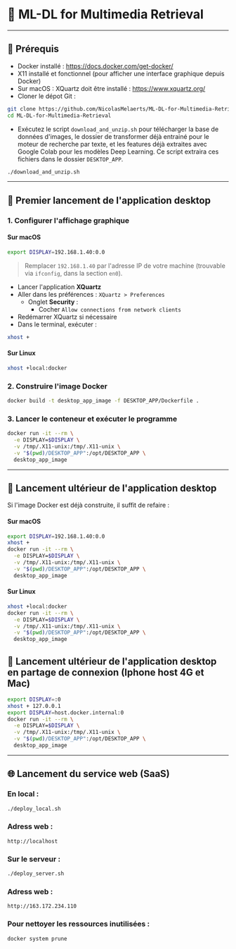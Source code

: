 # 🎯 ML-DL for Multimedia Retrieval

---

## 🧰 Prérequis

- Docker installé : https://docs.docker.com/get-docker/
- X11 installé et fonctionnel (pour afficher une interface graphique depuis Docker)
- Sur macOS : XQuartz doit être installé : https://www.xquartz.org/
- Cloner le dépot Git :
```bash
git clone https://github.com/NicolasMelaerts/ML-DL-for-Multimedia-Retrieval.git
cd ML-DL-for-Multimedia-Retrieval
```
- Exécutez le script `download_and_unzip.sh` pour télécharger la base de données d'images, le dossier de transformer déjà entrainé pour le moteur de recherche par texte, et les features déjà extraites avec Google Colab pour les modèles Deep Learning. Ce script extraira ces fichiers dans le dossier `DESKTOP_APP`.
```bash
./download_and_unzip.sh
```

---

## 🚀 Premier lancement de l'application desktop

### 1. Configurer l'affichage graphique

#### Sur macOS
```bash
export DISPLAY=192.168.1.40:0.0
```
> Remplacer `192.168.1.40` par l'adresse IP de votre machine (trouvable via `ifconfig`, dans la section `en0`).

- Lancer l'application **XQuartz**
- Aller dans les préférences : `XQuartz > Preferences`
  - Onglet **Security** :
    - Cocher `Allow connections from network clients`
- Redémarrer XQuartz si nécessaire
- Dans le terminal, exécuter :
```bash
xhost +
```

#### Sur Linux
```bash
xhost +local:docker
```

### 2. Construire l'image Docker

```bash
docker build -t desktop_app_image -f DESKTOP_APP/Dockerfile .
```

### 3. Lancer le conteneur et exécuter le programme

```bash
docker run -it --rm \
  -e DISPLAY=$DISPLAY \
  -v /tmp/.X11-unix:/tmp/.X11-unix \
  -v "$(pwd)/DESKTOP_APP":/opt/DESKTOP_APP \
  desktop_app_image
```

---

## 🔁 Lancement ultérieur de l'application desktop

Si l'image Docker est déjà construite, il suffit de refaire :

#### Sur macOS
```bash
export DISPLAY=192.168.1.40:0.0
xhost +
docker run -it --rm \
  -e DISPLAY=$DISPLAY \
  -v /tmp/.X11-unix:/tmp/.X11-unix \
  -v "$(pwd)/DESKTOP_APP":/opt/DESKTOP_APP \
  desktop_app_image
```

#### Sur Linux
```bash
xhost +local:docker
docker run -it --rm \
  -e DISPLAY=$DISPLAY \
  -v /tmp/.X11-unix:/tmp/.X11-unix \
  -v "$(pwd)/DESKTOP_APP":/opt/DESKTOP_APP \
  desktop_app_image
```

## 🔁 Lancement ultérieur de l'application desktop en partage de connexion (Iphone host 4G et Mac)

```bash
export DISPLAY=:0
xhost + 127.0.0.1
export DISPLAY=host.docker.internal:0
docker run -it --rm \
  -e DISPLAY=$DISPLAY \
  -v /tmp/.X11-unix:/tmp/.X11-unix \
  -v "$(pwd)/DESKTOP_APP":/opt/DESKTOP_APP \
  desktop_app_image
```

---

## 🌐 Lancement du service web (SaaS)

### En local : 

```bash
./deploy_local.sh
```

### Adress web : 

```
http://localhost
```


### Sur le serveur :

```bash
./deploy_server.sh
```

### Adress web : 

```
http://163.172.234.110
```

### Pour nettoyer les ressources inutilisées :

```bash
docker system prune
```
